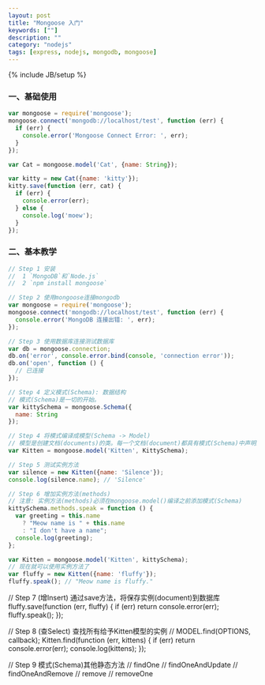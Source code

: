 ```yaml
---
layout: post
title: "Mongoose 入门"
keywords: [""]
description: ""
category: "nodejs"
tags: [express, nodejs, mongodb, mongoose]
---
```

{% include JB/setup %}

### 一、基础使用

```javascript
var mongoose = require('mongoose');
mongoose.connect('mongodb://localhost/test', function (err) {
  if (err) {
    console.error('Mongoose Connect Error: ', err);
  }
});

var Cat = mongoose.model('Cat', {name: String});

var kitty = new Cat({name: 'kitty'});
kitty.save(function (err, cat) {
  if (err) {
    console.error(err);
  } else {
    console.log('moew');
  }
});
```

### 二、基本教学

```javascript
// Step 1 安装
//  1 `MongoDB`和`Node.js`
//  2 `npm install mongoose`

// Step 2 使用mongoose连接mongodb
var mongoose = require('mongoose');
mongoose.connect('mongodb://localhost/test', function (err) {
  console.error('MongoDB 连接出错: ', err);
});

// Step 3 使用数据库连接测试数据库
var db = mongoose.connection;
db.on('error', console.error.bind(console, 'connection error'));
db.on('open', function () {
  // 已连接
});

// Step 4 定义模式(Schema): 数据结构
// 模式(Schema)是一切的开始。
var kittySchema = mongoose.Schema({
  name: String
});

// Step 4 将模式编译成模型(Schema -> Model)
// 模型是创建文档(documents)的类。每一个文档(document)都具有模式(Schema)中声明的属性和行为，如静态方法(statics), 实例方法(methods), 预处理(pre)等
var Kitten = mongoose.model('Kitten', KittySchema);

// Step 5 测试实例方法
var silence = new Kitten({name: 'Silence'});
console.log(silence.name); // 'Silence'

// Step 6 增加实例方法(methods)
// 注意: 实例方法(methods)必须在mongoose.model()编译之前添加模式(Schema)
kittySchema.methods.speak = function () {
  var greeting = this.name
    ? "Meow name is " + this.name
    : "I don't have a name";
  console.log(greeting);
};

var Kitten = mongoose.model('Kitten', kittySchema);
// 现在就可以使用实例方法了
var fluffy = new Kitten({name: 'fluffy'});
fluffy.speak(); // "Meow name is fluffy."
```

// Step 7 (增Insert) 通过save方法，将保存实例(document)到数据库
fluffy.save(function (err, fluffy) {
  if (err) return console.error(err);
  fluffy.speak();
});

// Step 8 (查Select) 查找所有给予Kitten模型的实例
// MODEL.find(OPTIONS, callback);
Kitten.find(function (err, kittens) {
  if (err) return console.error(err);
  console.log(kittens);
});

// Step 9 模式(Schema)其他静态方法
//  findOne
//  findOneAndUpdate
//  findOneAndRemove
//  remove
//  removeOne
```
